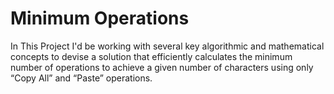 # Minimum Operations
In This Project I'd be working with several key algorithmic and mathematical concepts to devise a solution that efficiently calculates the minimum number of operations to achieve a given number of characters using only “Copy All” and “Paste” operations.
